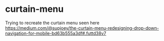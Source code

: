 # curtain-menu
Trying to recreate the curtain menu seen here https://medium.com/@supjoey/the-curtain-menu-redesigning-drop-down-navigation-for-mobile-bd63b555a3df#.futtd38v7
